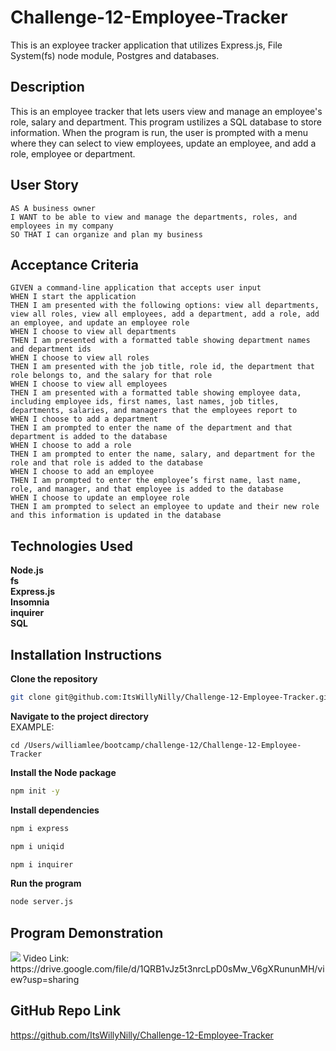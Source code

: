 # Challenge-12-Employee-Tracker
This is an exployee tracker application that utilizes Express.js, File System(fs) node module, Postgres and databases.

## Description
This is an employee tracker that lets users view and manage an employee's role, salary and department. This program ustilizes a SQL database to store information. When the program is run, the user is prompted with a menu where they can select to view employees, update an employee, and add a role, employee or department.

## User Story

```
AS A business owner
I WANT to be able to view and manage the departments, roles, and employees in my company
SO THAT I can organize and plan my business
```

## Acceptance Criteria

```
GIVEN a command-line application that accepts user input
WHEN I start the application
THEN I am presented with the following options: view all departments, view all roles, view all employees, add a department, add a role, add an employee, and update an employee role
WHEN I choose to view all departments
THEN I am presented with a formatted table showing department names and department ids
WHEN I choose to view all roles
THEN I am presented with the job title, role id, the department that role belongs to, and the salary for that role
WHEN I choose to view all employees
THEN I am presented with a formatted table showing employee data, including employee ids, first names, last names, job titles, departments, salaries, and managers that the employees report to
WHEN I choose to add a department
THEN I am prompted to enter the name of the department and that department is added to the database
WHEN I choose to add a role
THEN I am prompted to enter the name, salary, and department for the role and that role is added to the database
WHEN I choose to add an employee
THEN I am prompted to enter the employee’s first name, last name, role, and manager, and that employee is added to the database
WHEN I choose to update an employee role
THEN I am prompted to select an employee to update and their new role and this information is updated in the database
```

## Technologies Used
**Node.js** <br>
**fs**<br>
**Express.js**<br>
**Insomnia**<br>
**inquirer**<br>
**SQL**

## Installation Instructions
**Clone the repository**
```bash
git clone git@github.com:ItsWillyNilly/Challenge-12-Employee-Tracker.git
```

**Navigate to the project directory**
<br>EXAMPLE:
```
cd /Users/williamlee/bootcamp/challenge-12/Challenge-12-Employee-Tracker
```
**Install the Node package**
```bash
npm init -y
```

**Install dependencies**
```bash
npm i express
```
```bash
npm i uniqid
```
```bash
npm i inquirer
```

**Run the program**
```bash
node server.js
```

## Program Demonstration
<img src="assets/videos/Untitled Video September 16, 2024 11_41 AM.gif">
Video Link:<br> https://drive.google.com/file/d/1QRB1vJz5t3nrcLpD0sMw_V6gXRununMH/view?usp=sharing

## GitHub Repo Link
https://github.com/ItsWillyNilly/Challenge-12-Employee-Tracker